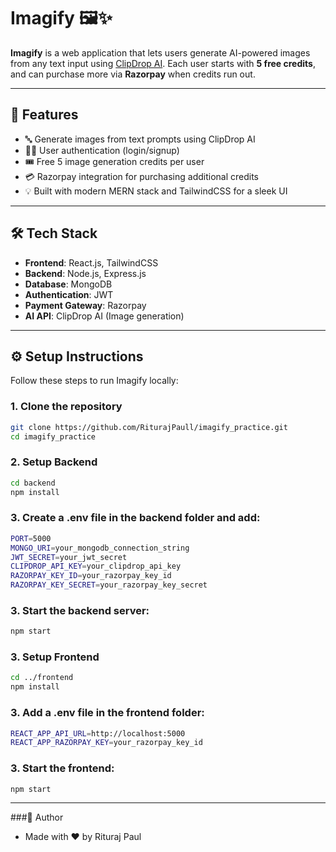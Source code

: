 # Imagify 🖼️✨

**Imagify** is a web application that lets users generate AI-powered images from any text input using [ClipDrop AI](https://clipdrop.co/). Each user starts with **5 free credits**, and can purchase more via **Razorpay** when credits run out.

---

## 🚀 Features

- 🔤 Generate images from text prompts using ClipDrop AI
- 🧑‍💻 User authentication (login/signup)
- 🎟️ Free 5 image generation credits per user
- 💳 Razorpay integration for purchasing additional credits
- 💡 Built with modern MERN stack and TailwindCSS for a sleek UI

---

## 🛠 Tech Stack

- **Frontend**: React.js, TailwindCSS
- **Backend**: Node.js, Express.js
- **Database**: MongoDB
- **Authentication**: JWT
- **Payment Gateway**: Razorpay
- **AI API**: ClipDrop AI (Image generation)

---

## ⚙️ Setup Instructions

Follow these steps to run Imagify locally:

### 1. Clone the repository

```bash
git clone https://github.com/RiturajPaull/imagify_practice.git
cd imagify_practice
```
### 2.  Setup Backend
```bash
cd backend
npm install
```
### 3.  Create a .env file in the backend folder and add:
```bash
PORT=5000
MONGO_URI=your_mongodb_connection_string
JWT_SECRET=your_jwt_secret
CLIPDROP_API_KEY=your_clipdrop_api_key
RAZORPAY_KEY_ID=your_razorpay_key_id
RAZORPAY_KEY_SECRET=your_razorpay_key_secret
```
### 3. Start the backend server:
```bash
npm start
```

### 3. Setup Frontend
```bash
cd ../frontend
npm install
```
### 3. Add a .env file in the frontend folder:
```bash
REACT_APP_API_URL=http://localhost:5000
REACT_APP_RAZORPAY_KEY=your_razorpay_key_id
```
### 3. Start the frontend:
```bash
npm start
```

---

###👤 Author
- Made with ❤️ by Rituraj Paul
